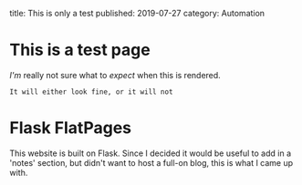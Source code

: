 title: This is only a test
published: 2019-07-27
category: Automation

# This is a test page
_I'm_ really not sure what to *expect* when this is rendered.

```
It will either look fine, or it will not
```

# Flask FlatPages
This website is built on Flask. Since I decided it would be useful to add in a 'notes' section, but didn't want to host a full-on blog, this is what I came up with.